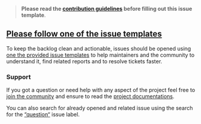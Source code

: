<!-- Click on the "Preview" tab to render the instructions in a more readable format -->

> **Please read the [contribution guidelines](https://github.com/arcticicestudio/styleguide-javascript/blob/develop/CONTRIBUTING.md) before filling out this issue template**.

## [Please follow one of the issue templates](https://github.com/arcticicestudio/styleguide-javascript/issues/new/choose)

To keep the backlog clean and actionable, issues should be opened using [one the provided issue templates](https://github.com/arcticicestudio/styleguide-javascript/issues/new/choose) to help maintainers and the community to understand it, find related reports and to resolve tickets faster.

### Support

If you got a question or need help with any aspect of the project feel free to [join the community](https://spectrum.chat/arcticicestudio) and ensure to read the [project documentations](https://github.com/arcticicestudio/styleguide-javascript).

You can also search for already opened and related issue using the search for the [“question“](https://github.com/arcticicestudio/styleguide-javascript/labels/type-question) issue label.
